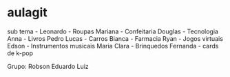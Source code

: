# aulagit

sub tema - 
Leonardo - Roupas
Mariana - Confeitaria
Douglas - Tecnologia
Anna - Livros
Pedro Lucas - Carros
Bianca - Farmacia
Ryan - Jogos virtuais
Edson - Instrumentos musicais
Maria Clara - Brinquedos
Fernanda - cards de k-pop

Grupo:
Robson
Eduardo
Luiz
